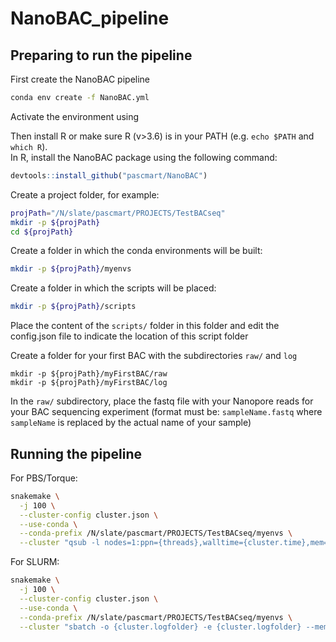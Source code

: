 # NanoBAC_pipeline

## Preparing to run the pipeline  

First create the NanoBAC pipeline
```bash
conda env create -f NanoBAC.yml
```

Activate the environment using

Then install R or make sure R (v>3.6) is in your PATH (e.g. `echo $PATH` and `which R`).    
In R, install the NanoBAC package using the following command:
```r
devtools::install_github("pascmart/NanoBAC")
```

Create a project folder, for example:
```bash
projPath="/N/slate/pascmart/PROJECTS/TestBACseq"
mkdir -p ${projPath}
cd ${projPath}
```

Create a folder in which the conda environments will be built:  
```bash
mkdir -p ${projPath}/myenvs
```

Create a folder in which the scripts will be placed:
```bash
mkdir -p ${projPath}/scripts
```
Place the content of the `scripts/` folder in this folder and edit the config.json file to indicate the location of this script folder 


Create a folder for your first BAC with the subdirectories `raw/` and `log`  
```
mkdir -p ${projPath}/myFirstBAC/raw
mkdir -p ${projPath}/myFirstBAC/log
```
In the `raw/` subdirectory, place the fastq file with your Nanopore reads for your BAC sequencing experiment (format must be: `sampleName.fastq` where `sampleName` is replaced by the actual name of your sample)  


## Running the pipeline  

For PBS/Torque:
```bash
snakemake \
  -j 100 \
  --cluster-config cluster.json \
  --use-conda \
  --conda-prefix /N/slate/pascmart/PROJECTS/TestBACseq/myenvs \
  --cluster "qsub -l nodes=1:ppn={threads},walltime={cluster.time},mem={cluster.mem},vmem={cluster.mem} -o {cluster.logfolder} -e {cluster.logfolder}"
```

For SLURM:
```bash
snakemake \
  -j 100 \
  --cluster-config cluster.json \
  --use-conda \
  --conda-prefix /N/slate/pascmart/PROJECTS/TestBACseq/myenvs \
  --cluster "sbatch -o {cluster.logfolder} -e {cluster.logfolder} --mem-per-cpu={cluster.mem} --time={cluster.time} --ntasks=1 --cpus-per-task={threads}"
```
